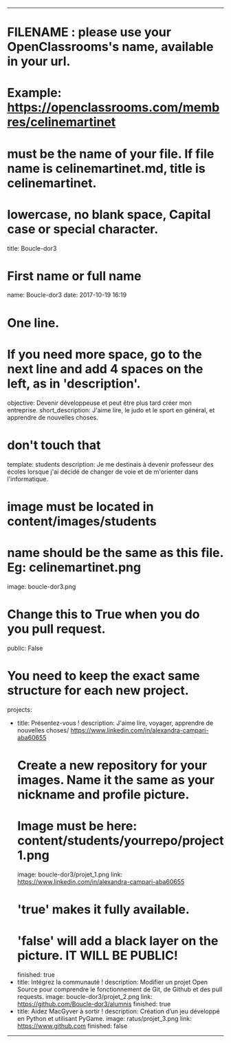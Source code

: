 ---

# FILENAME : please use your OpenClassrooms's name, available in your url.
# Example: https://openclassrooms.com/membres/celinemartinet
# must be the name of your file. If file name is celinemartinet.md, title is celinemartinet.
# lowercase, no blank space, Capital case or special character.
title: Boucle-dor3

# First name or full name
name: Boucle-dor3
date: 2017-10-19 16:19

# One line.
# If you need more space, go to the next line and add 4 spaces on the left, as in 'description'.
objective: Devenir développeuse et peut être plus tard créer mon entreprise.
short_description: J'aime lire, le judo et le sport en général, et apprendre de nouvelles choses.
# don't touch that
template: students
description:
    Je me destinais à devenir professeur des écoles lorsque j'ai décidé de changer de voie et de m'orienter dans l'informatique. 


# image must be located in content/images/students
# name should be the same as this file. Eg: celinemartinet.png
image: boucle-dor3.png

# Change this to True when you do you pull request.
public: False

# You need to keep the exact same structure for each new project.
projects:
  - title: Présentez-vous !
    description: J'aime lire, voyager, apprendre de nouvelles choses/ https://www.linkedin.com/in/alexandra-campari-aba60655
    # Create a new repository for your images. Name it the same as your nickname and profile picture.
    # Image must be here: content/students/yourrepo/project1.png
    image: boucle-dor3/projet_1.png
    link: https://www.linkedin.com/in/alexandra-campari-aba60655
    # 'true' makes it fully available.
    # 'false' will add a black layer on the picture. IT WILL BE PUBLIC!
    finished: true
  - title: Intégrez la communauté !
    description: Modifier un projet Open Source pour comprendre le fonctionnement de Git, de Github et des pull requests. 
    image: boucle-dor3/projet_2.png
    link: https://github.com/Boucle-dor3/alumnis
    finished: true
  - title: Aidez MacGyver à sortir !
    description: Création d’un jeu développé en Python et utilisant PyGame.
    image: ratus/projet_3.png
    link: https://www.github.com
    finished: false
---